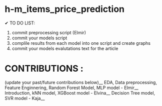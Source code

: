 # h-m_items_price_prediction


✔ TO DO LIST: 
1. commit preprocessing script (Elmir)
2. commit your models script
3. complile results from each model into one script and create graphs
4. commit your models evalutations text for the article 



# CONTRIBUTIONS :
(update your past/future contributions below)__
EDA, Data preprocessing, Feature Enginnering, Random Forest Model, MLP model - Elmir__
Introduction, kNN model, XGBoost model - Elvina__
Decision Tree model, SVR model - Kaja__
